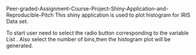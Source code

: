 Peer-graded-Assignment-Course-Project-Shiny-Application-and-Reproducible-Pitch
This shiny application is used to plot histogram for IRIS Data set.

To start user need to select the radio button corresponding to the variable List .
Also select the number of bins,then the histogram plot will be generated.
